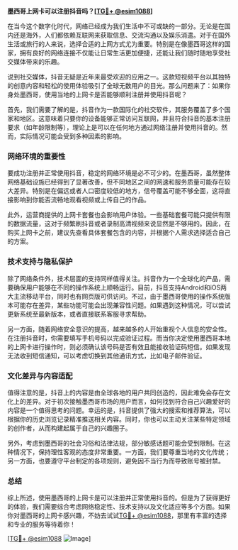 **墨西哥上网卡可以注册抖音吗？[[TG💪+ @esim1088](https://t.me/s/esim1088)]**

在当今这个数字化时代，网络已经成为我们生活中不可或缺的一部分。无论是在国内还是海外，人们都依赖互联网来获取信息、交流沟通以及娱乐消遣。对于在国外生活或旅行的人来说，选择合适的上网方式尤为重要。特别是在像墨西哥这样的国家，拥有良好的网络连接不仅能让日常生活更加便捷，还能让我们随时随地享受社交媒体带来的乐趣。

说到社交媒体，抖音无疑是近年来最受欢迎的应用之一。这款短视频平台以其独特的创意内容和轻松的使用体验吸引了全球无数用户的目光。那么问题来了：如果你身处墨西哥，使用当地的上网卡是否能够顺利注册并使用抖音呢？

首先，我们需要了解的是，抖音作为一款国际化的社交软件，其服务覆盖了多个国家和地区。这意味着只要你的设备能够正常访问互联网，并且符合抖音的基本注册要求（如年龄限制等），理论上是可以在任何地方通过网络注册并使用抖音的。然而，实际情况可能会受到多种因素的影响。

### 网络环境的重要性

要成功注册并正常使用抖音，稳定的网络环境是必不可少的。在墨西哥，虽然整体网络基础设施已经得到了显著改善，但不同地区之间的网速和服务质量可能存在较大差异。特别是在偏远或者人口密度较低的地方，信号覆盖可能不够全面，这将直接影响到你能否流畅地观看视频或上传自己的作品。

此外，运营商提供的上网卡套餐也会影响用户体验。一些基础套餐可能只提供有限的数据流量，这对于频繁刷抖音或者录制高清视频来说显然是不够用的。因此，在购买上网卡之前，建议先查看具体套餐包含的内容，并根据个人需求选择适合自己的方案。

### 技术支持与隐私保护

除了网络条件外，技术层面的支持同样值得关注。抖音作为一个全球化的产品，需要确保用户能够在不同的操作系统上顺畅运行。目前，抖音支持Android和iOS两大主流移动平台，同时也有网页版可供访问。不过，由于墨西哥使用的操作系统版本可能存在差异，某些功能可能会出现兼容性问题。如果遇到这种情况，可以尝试更新系统至最新版本，或者直接联系客服寻求帮助。

另一方面，随着网络安全意识的提高，越来越多的人开始重视个人信息的安全性。在注册抖音时，你需要填写手机号码以完成验证过程。而当你决定使用墨西哥本地的上网卡进行操作时，则必须确认该号码是否有效且能接收验证码短信。如果发现无法收到短信通知，可以考虑切换到其他通讯方式，比如电子邮件验证。

### 文化差异与内容适配

值得注意的是，抖音上的内容是由全球各地的用户共同创造的，因此难免会存在文化上的差异。对于初次接触墨西哥市场的用户而言，如何找到符合自己兴趣爱好的内容是一个值得思考的问题。幸运的是，抖音提供了强大的搜索和推荐算法，可以根据你的历史浏览记录精准推送相关内容。同时，你也可以主动关注某些特定领域的创作者，从而构建起属于自己的兴趣圈子。

另外，考虑到墨西哥的社会习俗和法律法规，部分敏感话题可能会受到限制。在这种情况下，保持理性客观的态度非常重要。一方面，我们要尊重当地的文化传统；另一方面，也要遵守平台制定的各项规则，避免因不当行为而导致账号被封禁。

### 总结

综上所述，使用墨西哥的上网卡是可以注册并正常使用抖音的。但是为了获得更好的体验，我们需要综合考虑网络稳定性、技术支持以及文化适应等多个方面。如果你对墨西哥的上网卡感兴趣，不妨去试试[TG💪+ @esim1088](https://t.me/s/esim1088)，那里有丰富的选择和专业的服务等待着你！

[[TG💪+ @esim1088](https://t.me/s/esim1088) ![Image](https://i.postimg.cc/4NQfJmqS/Snipaste-2025-05-13-00-14-12.png)]